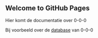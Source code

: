 ## Welcome to GitHub Pages

Hier komt de documentatie over 0-0-0

Bij voorbeeld over de [database](database.md) van 0-0-0

